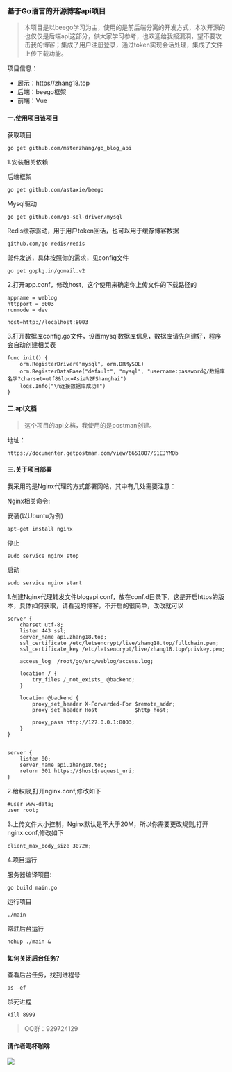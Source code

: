 ### 基于Go语言的开源博客api项目

> 本项目是以beego学习为主，使用的是前后端分离的开发方式，本次开源的也仅仅是后端api这部分，供大家学习参考，也欢迎给我报漏洞，望不要攻击我的博客；集成了用户注册登录，通过token实现会话处理，集成了文件上传下载功能。

项目信息：
* 展示：https//zhang18.top
* 后端：beego框架
* 前端：Vue

#### 一.使用项目该项目

获取项目
```
go get github.com/msterzhang/go_blog_api
```

1.安装相关依赖

后端框架

```
go get github.com/astaxie/beego
```
Mysql驱动

```
go get github.com/go-sql-driver/mysql
```
Redis缓存驱动，用于用户token回话，也可以用于缓存博客数据
```
github.com/go-redis/redis
```
邮件发送，具体按照你的需求，见config文件
```
go get gopkg.in/gomail.v2
```
2.打开app.conf，修改host，这个使用来确定你上传文件的下载路径的


```
appname = weblog
httpport = 8003
runmode = dev

host=http://localhost:8003
```
3.打开数据库config.go文件，设置mysql数据库信息，数据库请先创建好，程序会自动创建相关表

```
func init() {
	orm.RegisterDriver("mysql", orm.DRMySQL)
	orm.RegisterDataBase("default", "mysql", "username:password@/数据库名字?charset=utf8&loc=Asia%2FShanghai")
	logs.Info("\n连接数据库成功!")
}
```

#### 二.api文档

> 这个项目的api文档，我使用的是postman创建。

地址：

```
https://documenter.getpostman.com/view/6651807/S1EJYMDb
```

#### 三.关于项目部署

我采用的是Nginx代理的方式部署网站，其中有几处需要注意：

Nginx相关命令:

安装(以Ubuntu为例)

```
apt-get install nginx
```

停止
```
sudo service nginx stop
```
启动
```
sudo service nginx start
```
1.创建Nginx代理转发文件blogapi.conf，放在conf.d目录下，这是开启https的版本，具体如何获取，请看我的博客，不开启的很简单，改改就可以
```
server {
    charset utf-8;
    listen 443 ssl;
    server_name api.zhang18.top;
    ssl_certificate /etc/letsencrypt/live/zhang18.top/fullchain.pem;
    ssl_certificate_key /etc/letsencrypt/live/zhang18.top/privkey.pem;

    access_log  /root/go/src/weblog/access.log;

    location / {
        try_files /_not_exists_ @backend;
    }

    location @backend {
        proxy_set_header X-Forwarded-For $remote_addr;
        proxy_set_header Host            $http_host;

        proxy_pass http://127.0.0.1:8003;
    }
}


server {
    listen 80;
    server_name api.zhang18.top;
    return 301 https://$host$request_uri;
}
```

2.给权限,打开nginx.conf,修改如下
```
#user www-data;
user root;
```
3.上传文件大小控制，Nginx默认是不大于20M，所以你需要更改规则,打开nginx.conf,修改如下

```
client_max_body_size 3072m;
```
4.项目运行

服务器编译项目:

```
go build main.go
```
运行项目
```
./main
```

常驻后台运行
```
nohup ./main &
```
#### 如何关闭后台任务?

查看后台任务，找到进程号
```
ps -ef
```

杀死进程
```
kill 8999
```

> QQ群：929724129

#### 请作者喝杯咖啡

![](https://api.zhang18.top/api.file/download/mm_facetoface_collect_qrcode_1556171490471.png)